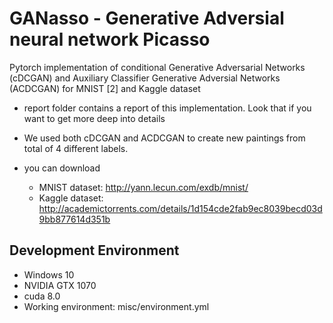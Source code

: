 # GANasso - Generative Adversial neural network Picasso
Pytorch implementation of conditional Generative Adversarial Networks (cDCGAN) and Auxiliary Classifier Generative Adversial Networks (ACDCGAN) for MNIST [2] and Kaggle dataset

* report folder contains a report of this implementation. Look that if you want to get more deep into details

* We used both cDCGAN and ACDCGAN to create new paintings from total of 4 different labels.

* you can download
  - MNIST dataset: http://yann.lecun.com/exdb/mnist/
  - Kaggle dataset: http://academictorrents.com/details/1d154cde2fab9ec8039becd03d9bb877614d351b
  
## Development Environment

* Windows 10
* NVIDIA GTX 1070
* cuda 8.0
* Working environment: misc/environment.yml
